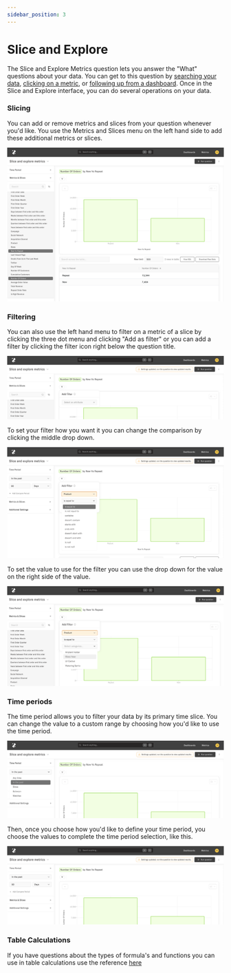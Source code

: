 ```yaml
---
sidebar_position: 3
---
```


# Slice and Explore 

The Slice and Explore Metrics question lets you answer the "What" questions about your data. You can get to this question by [searching your data](./1_using_zenlytic.md#search), [clicking on a metric](./1_using_zenlytic.md#metrics), or [following up from a dashboard](./1_using_zenlytic.md#dashboards).  Once in the Slice and Explore interface, you can do several operations on your data.

### Slicing 

You can add or remove metrics and slices from your question whenever you'd like. You use the Metrics and Slices menu on the left hand side to add these additional metrics or slices. 

![explore-slicing](../assets/explore-slicing.png)


### Filtering 

You can also use the left hand menu to filter on a metric of a slice by clicking the three dot menu and clicking "Add as filter" or you can add a filter by clicking the filter icon right below the question title. 

![explore-filtering](../assets/explore-filtering.png)

To set your filter how you want it you can change the comparison by clicking the middle drop down.

![explore-filtering-compare](../assets/explore-filtering-compare.png)

To set the value to use for the filter you can use the drop down for the value on the right side of the value.

![explore-filtering-value](../assets/explore-filtering-value.png)


### Time periods

The time period allows you to filter your data by its primary time slice. You can change the value to a custom range by choosing how you'd like to use the time period.

![explore-time-period](../assets/explore-time-period-types.png)


Then, once you choose how you'd like to define your time period, you choose the values to complete the time period selection, like this.

![explore-time-period](../assets/explore-time-period.png)


### Table Calculations 

If you have questions about the types of formula's and functions you can use in table calculations use the reference [here](../4_data_modeling/97_table_calculation_syntax.md)
